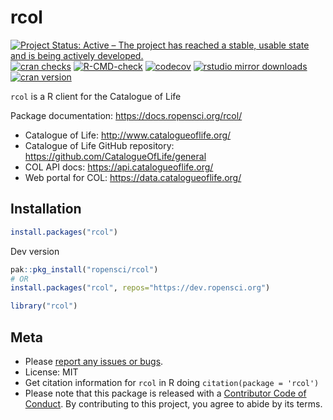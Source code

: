 rcol
====



<!-- README.md is generated from README.Rmd. Please edit that file -->

[![Project Status: Active – The project has reached a stable, usable state and is being actively developed.](https://www.repostatus.org/badges/latest/active.svg)](https://www.repostatus.org/#active)
[![cran checks](https://cranchecks.info/badges/worst/rcol)](https://cranchecks.info/pkgs/rcol)
[![R-CMD-check](https://github.com/ropensci/rcol/workflows/R-CMD-check/badge.svg)](https://github.com/ropensci/rcol/actions)
[![codecov](https://codecov.io/gh/ropensci/rcol/branch/master/graph/badge.svg)](https://codecov.io/gh/ropensci/rcol)
[![rstudio mirror downloads](https://cranlogs.r-pkg.org/badges/rcol)](https://github.com/r-hub/cranlogs.app)
[![cran version](https://www.r-pkg.org/badges/version/rcol)](https://cran.r-project.org/package=rcol)

`rcol` is a R client for the Catalogue of Life

Package documentation: https://docs.ropensci.org/rcol/

* Catalogue of Life: http://www.catalogueoflife.org/
* Catalogue of Life GitHub repository: https://github.com/CatalogueOfLife/general
* COL API docs: https://api.catalogueoflife.org/
* Web portal for COL: https://data.catalogueoflife.org/

## Installation


```r
install.packages("rcol")
```

Dev version


```r
pak::pkg_install("ropensci/rcol")
# OR
install.packages("rcol", repos="https://dev.ropensci.org")
```


```r
library("rcol")
```

## Meta

* Please [report any issues or bugs](https://github.com/ropensci/rcol/issues).
* License: MIT
* Get citation information for `rcol` in R doing `citation(package = 'rcol')`
* Please note that this package is released with a [Contributor Code of Conduct](https://ropensci.org/code-of-conduct/). By contributing to this project, you agree to abide by its terms.
